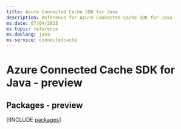 ```yaml
---
title: Azure Connected Cache SDK for Java
description: Reference for Azure Connected Cache SDK for Java
ms.date: 07/04/2025
ms.topic: reference
ms.devlang: java
ms.service: connectedcache
---
```

# Azure Connected Cache SDK for Java - preview
## Packages - preview
[!INCLUDE [packages](connected-cache-index.md)]